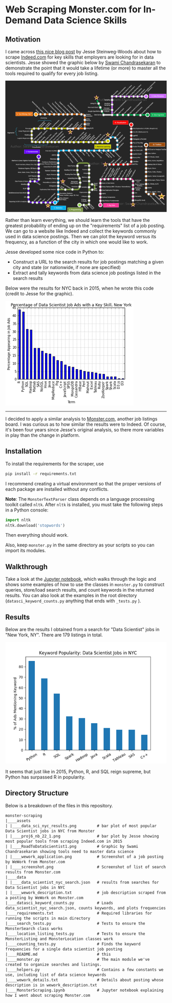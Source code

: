 # Web Scraping Monster.com for In-Demand Data Science Skills

## Motivation

I came across [this nice blog post](https://jessesw.com/Data-Science-Skills/) by Jesse Steinweg-Woods about how to scrape [Indeed.com](https://www.indeed.com) for key skills that employers are looking for in data scientists. Jesse showed the graphic below by [Swami Chandrasekaran](http://nirvacana.com/thoughts/becoming-a-data-scientist/) to demonstrate the point that it would take a lifetime (or more) to master all the tools required to qualify for every job listing.

![data scientist roadmap](assets/RoadToDataScientist1.png)

Rather than learn everything, we should learn the tools that have the greatest probability of ending up on the "requirements" list of a job posting. We can go to a website like Indeed and collect the keywords commonly used in data science postings. Then we can plot the keyword versus its frequency, as a function of the city in which one would like to work. 

Jesse developed some nice code in Python to:
* Construct a URL to the search results for job postings matching a given city and state (or nationwide, if none are specified)
* Extract and tally keywords from data science job postings listed in the search results

Below were the results for NYC back in 2015, when he wrote this code (credit to Jesse for the graphic).

![data scientist top keywords nyc](assets/proj6_nb_22_1.png)

---

I decided to apply a similar analysis to [Monster.com](https://www.monster.com/), another job listings board. I was 
curious as to how similar the results were to Indeed. Of course, it's been four years since Jesse's original analysis, 
so there more variables in play than the change in platform.

## Installation

To install the requirements for the scraper, use

```bash
pip install -r requirements.txt
```

I recommend creating a virtual environment so that the proper versions of each package are installed without any conflicts.

**Note**: The `MonsterTextParser` class depends on a language processing toolkit called `nltk`. After `nltk` is installed, you must take the following steps in a Python console:

```python
import nltk
nltk.download('stopwords')
```

Then everything should work.

Also, keep `monster.py` in the same directory as your scripts so you can import its modules.

## Walkthrough

Take a look at the [Jupyter notebook](https://nbviewer.jupyter.org/github/benmayersohn/monster-scraping/blob/master/MonsterScraping.ipynb?flush_cache=true), which walks through the logic and shows some examples of how to use the classes in `monster.py` to construct queries, store/load search results, and count keywords in the returned results. You can also look at the examples in the root directory (`datasci_keyword_counts.py` anything that ends with `_tests.py` ).

## Results

Below are the results I obtained from a search for "Data Scientist" jobs in "New York, NY". There are 179 listings in total.

![top keywords for data scientist listings on Monster, NYC 2019](assets/data_sci_nyc_results.png)

It seems that just like in 2015, Python, R, and SQL reign supreme, but Python has surpassed R in popularity.

## Directory Structure

Below is a breakdown of the files in this repository.
<pre class="language-bash"><code class="language-bash">monster-scraping
|____assets            
| |____data_sci_nyc_results.png         # bar plot of most popular Data Scientist jobs in NYC from Monster
| |____proj6_nb_22_1.png                # bar plot by Jesse showing most popular tools from scraping Indeed.com in 2015
| |____RoadToDataScientist1.png         # Graphic by Swami Chandrasekaran showing tools need to master data science
| |____wework_application.png           # Screenshot of a job posting by WeWork from Monster.com
| |____screenshot.png                   # Screenshot of list of search results from Monster.com
|____data          
| |____data_scientist_nyc_search.json   # results from searches for Data Scientist jobs in NYC
| |____wework_description.txt           # job description scraped from a posting by WeWork on Monster.com
|____datasci_keyword_counts.py          # Loads data_scientist_nyc_search.json, counts keywords, and plots frequencies
|____requirements.txt                   # Required libraries for running the scripts in main directory
|____search_tests.py                    # Tests to ensure the MonsterSearch class works
|____location_listing_tests.py          # Tests to ensure the MonsterListing and MonsterLocation classes work
|____counting_tests.py                  # Finds the keyword frequencies for a single data scientist job posting
|____README.md                          # this
|____monster.py                         # The main module we've created to organize searches and listings.
|____helpers.py                         # Contains a few constants we use, including list of data science keywords
|____wework_details.txt                 # Details about posting whose description is in wework_description.txt
|____MonsterScraping.ipynb              # Jupyter notebook explaining how I went about scraping Monster.com
</code></pre>



